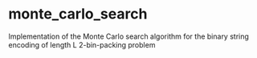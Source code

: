 # monte_carlo_search
Implementation of the Monte Carlo search algorithm for the binary string encoding of length L 2-bin-packing problem
